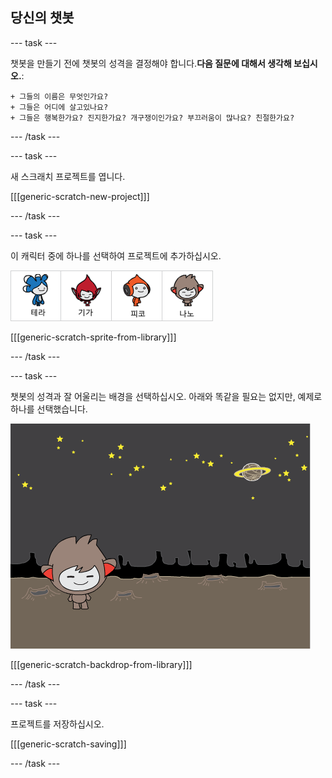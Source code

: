 ## 당신의 챗봇

\--- task \---

챗봇을 만들기 전에 챗봇의 성격을 결정해야 합니다.**다음 질문에 대해서 생각해 보십시오.**:

    + 그들의 이름은 무엇인가요?
    + 그들은 어디에 살고있나요?
    + 그들은 행복한가요? 진지한가요? 개구쟁이인가요? 부끄러움이 많나요? 친절한가요?
    

\--- /task \---

\--- task \---

새 스크래치 프로젝트를 엽니다.

[[[generic-scratch-new-project]]]

\--- /task \---

\--- task \---

이 캐릭터 중에 하나를 선택하여 프로젝트에 추가하십시오.

![캐릭터선택](images/chatbot-characters.png)

[[[generic-scratch-sprite-from-library]]]

\--- /task \---

\--- task \---

챗봇의 성격과 잘 어울리는 배경을 선택하십시오. 아래와 똑같을 필요는 없지만, 예제로 하나를 선택했습니다.

![배경 선택](images/chatbot-backdrop.png)

[[[generic-scratch-backdrop-from-library]]]

\--- /task \---

\--- task \---

프로젝트를 저장하십시오.

[[[generic-scratch-saving]]]

\--- /task \---